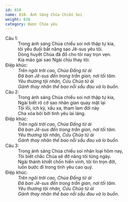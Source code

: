 ```yaml
---
id: 810
name: 810. Ánh Sáng Chúa Chiếu Soi
weight: 810
category: Được Chúa yêu
---
```

<dl><dt>Câu 1:</dt><dd data-verse="1">Trong ánh sáng Chúa chiếu soi nơi thập tự kia, <br/>tôi yếu đuối bất năng sao Jê-sus yêu tôi. <br/>Dòng huyết Chúa đã đổ cho tôi nay trọn vẹn. <br/>Kia mão gai sao Ngài chịu thay tôi. </dd><dt>Điệp khúc:</dt><dd data-chorus="1"><em>Trên ngôi trời cao, Chúa Đấng từ ái <br/>Đã ban Jê-sus đến trong trần gian, nơi tối tăm. <br/>Yêu thương tội nhân, Cứu Chúa từ ái <br/>Gánh thay nhân thế bao nỗi sầu đau và lo buồn. </em></dd><dt>Câu 2:</dt><dd data-verse="2">Trong ánh sáng Chúa chiếu soi nơi thập tự kia, <br/>Ngài biết rõ cớ sao nhân gian quay mặt lại <br/>Tội lỗi, ích kỷ, xấu xa, tham lam đời này <br/>Cha xóa bôi bởi tình yêu lai láng. </dd><dt>Điệp khúc:</dt><dd data-chorus="1"><em>Trên ngôi trời cao, Chúa Đấng từ ái <br/>Đã ban Jê-sus đến trong trần gian, nơi tối tăm. <br/>Yêu thương tội nhân, Cứu Chúa từ ái <br/>Gánh thay nhân thế bao nỗi sầu đau và lo buồn. </em></dd><dt>Câu 3:</dt><dd data-verse="3">Trong ánh sáng Chúa chiếu soi nhân loại hôm nay, <br/>Tôi biết chắc Chúa sẽ đỡ nâng tôi từng ngày. <br/>Ngài thánh khiết chốn hiển vinh, tôi tin trọn đời, <br/>luôn bước đi trong tình yêu cao quý. </dd><dt>Điệp khúc:</dt><dd data-chorus="1"><em>Trên ngôi trời cao, Chúa Đấng từ ái <br/>Đã ban Jê-sus đến trong trần gian, nơi tối tăm. <br/>Yêu thương tội nhân, Cứu Chúa từ ái <br/>Gánh thay nhân thế bao nỗi sầu đau và lo buồn. </em></dd></dl>
